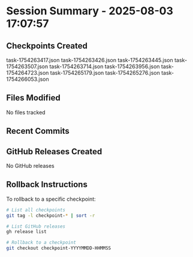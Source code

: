 # Session Summary - 2025-08-03 17:07:57

## Checkpoints Created
task-1754263417.json
task-1754263426.json
task-1754263445.json
task-1754263507.json
task-1754263714.json
task-1754263956.json
task-1754264723.json
task-1754265179.json
task-1754265276.json
task-1754266053.json

## Files Modified
No files tracked

## Recent Commits


## GitHub Releases Created
No GitHub releases

## Rollback Instructions
To rollback to a specific checkpoint:
```bash
# List all checkpoints
git tag -l checkpoint-* | sort -r

# List GitHub releases
gh release list

# Rollback to a checkpoint
git checkout checkpoint-YYYYMMDD-HHMMSS
```
